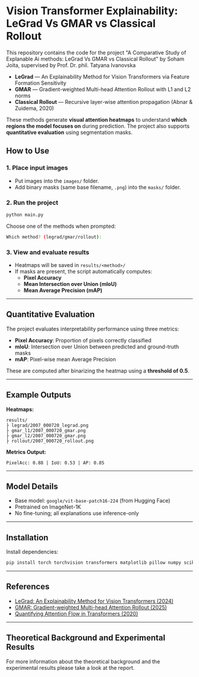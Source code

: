 #  Vision Transformer Explainability: LeGrad Vs GMAR vs Classical Rollout

This repository contains the code for the project "A Comparative Study of Explanable Ai methods: LeGrad Vs GMAR vs Classical Rollout" by Soham Joita, supervised by Prof. Dr. phil. Tatyana Ivanovska

-  **LeGrad** — An Explainability Method for Vision Transformers via Feature Formation Sensitivity
-  **GMAR** — Gradient-weighted Multi-head Attention Rollout with L1 and L2 norms
-  **Classical Rollout** — Recursive layer-wise attention propagation (Abnar & Zuidema, 2020)

These methods generate **visual attention heatmaps** to understand **which regions the model focuses on** during prediction. The project also supports **quantitative evaluation** using segmentation masks.

##  How to Use

### 1. Place input images

- Put images into the `images/` folder.
- Add binary masks (same base filename, `.png`) into the `masks/` folder.

### 2. Run the project

```bash
python main.py
```

Choose one of the methods when prompted:

```bash
Which method? (legrad/gmar/rollout):
```

### 3. View and evaluate results

- Heatmaps will be saved in `results/<method>/`
- If masks are present, the script automatically computes:
  - **Pixel Accuracy**
  - **Mean Intersection over Union (mIoU)**
  - **Mean Average Precision (mAP)**

---

## Quantitative Evaluation

The project evaluates interpretability performance using three metrics:

- **Pixel Accuracy**: Proportion of pixels correctly classified
- **mIoU**: Intersection over Union between predicted and ground-truth masks
- **mAP**: Pixel-wise mean Average Precision

These are computed after binarizing the heatmap using a **threshold of 0.5**.

---

## Example Outputs

**Heatmaps:**

```
results/
├ legrad/2007_000720_legrad.png
├ gmar_l1/2007_000720_gmar.png
├ gmar_l2/2007_000720_gmar.png
├ rollout/2007_000720_rollout.png
```

**Metrics Output:**
```
PixelAcc: 0.88 | IoU: 0.53 | AP: 0.85
```

---

## Model Details

- Base model: `google/vit-base-patch16-224` (from Hugging Face)
- Pretrained on ImageNet-1K
- No fine-tuning; all explanations use inference-only

---

## Installation

Install dependencies:

```bash
pip install torch torchvision transformers matplotlib pillow numpy scikit-learn
```

---

## References

- [LeGrad: An Explainability Method for Vision Transformers (2024)](https://arxiv.org/pdf/2404.03214)
- [GMAR: Gradient-weighted Multi-head Attention Rollout (2025)](https://arxiv.org/pdf/2504.19414)
- [Quantifying Attention Flow in Transformers (2020)](https://arxiv.org/pdf/2005.00928)
---

## Theoretical Background and Experimental Results
For more information about the theoretical background and the experimental results please take a look at the report.
